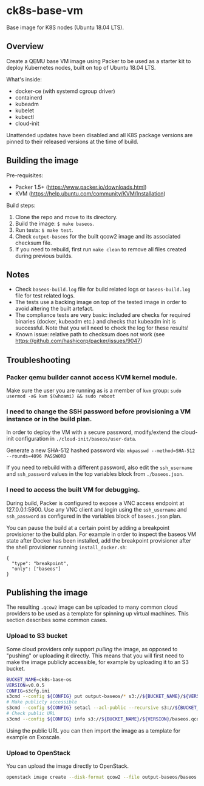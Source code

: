 # ck8s-base-vm

Base image for K8S nodes (Ubuntu 18.04 LTS).


## Overview

Create a QEMU base VM image using Packer to be used as a starter kit to deploy Kubernetes nodes, built on top of Ubuntu 18.04 LTS.

What's inside:

* docker-ce (with systemd cgroup driver)
* containerd
* kubeadm
* kubelet
* kubectl
* cloud-init

Unattended updates have been disabled and all K8S package versions are pinned to their released versions at the time of build.


## Building the image

Pre-requisites:

* Packer 1.5+ (https://www.packer.io/downloads.html)
* KVM (https://help.ubuntu.com/community/KVM/Installation)

Build steps:

1. Clone the repo and move to its directory.
2. Build the image: `$ make baseos`.
3. Run tests: `$ make test`.
4. Check `output-baseos` for the built qcow2 image and its associated checksum file.
5. If you need to rebuild, first run `make clean` to remove all files created during previous builds.


## Notes

* Check `baseos-build.log` file for build related logs or `baseos-build.log` file for test related logs.
* The tests use a backing image on top of the tested image in order to avoid altering the built artefact.
* The compliance tests are very basic: included are checks for required binaries (docker, kubeadm etc.) and checks that kubeadm init is successful.
  Note that you will need to check the log for these results!
* Known issue: relative path to checksum does not work (see https://github.com/hashicorp/packer/issues/9047)


## Troubleshooting


### Packer qemu builder cannot access KVM kernel module.

Make sure the user you are running as is a member of `kvm` group:
`sudo usermod -aG kvm $(whoami) && sudo reboot`

### I need to change the SSH password before provisioning a VM instance or in the build plan.

In order to deploy the VM with a secure password, modify/extend the cloud-init configuration in `./cloud-init/baseos/user-data`.

Generate a new SHA-512 hashed password via: `mkpasswd --method=SHA-512 --rounds=4096 PASSWORD`

If you need to rebuild with a different password, also edit the `ssh_username` and `ssh_password` values in the top variables block from `./baseos.json`.

### I need to access the built VM for debugging.

During build, Packer is configured to expose a VNC access endpoint at 127.0.0.1:5900. Use any VNC client and login using the `ssh_username` and `ssh_password` as configured in the variables block of `baseos.json` plan.

You can pause the build at a certain point by adding a breakpoint provisioner to the build plan. For example in order to inspect the baseos VM state after Docker has been installed, add the breakpoint provisioner after the shell provisioner running `install_docker.sh`:

```
{
  "type": "breakpoint",
  "only": ["baseos"]
}
```

## Publishing the image

The resulting `.qcow2` image can be uploaded to many common cloud providers to be used as a template for spinning up virtual machines.
This section describes some common cases.

### Upload to S3 bucket

Some cloud providers only support *pulling* the image, as opposed to "pushing" or uploading it directly.
This means that you will first need to make the image publicly accessible, for example by uploading it to an S3 bucket.

```bash
BUCKET_NAME=ck8s-base-os
VERSION=v0.0.5
CONFIG=s3cfg.ini
s3cmd --config ${CONFIG} put output-baseos/* s3://${BUCKET_NAME}/${VERSION}/
# Make publicly accessible
s3cmd --config ${CONFIG} setacl --acl-public --recursive s3://${BUCKET_NAME}/${VERSION}/
# Check public URL
s3cmd --config ${CONFIG} info s3://${BUCKET_NAME}/${VERSION}/baseos.qcow2
```

Using the public URL you can then import the image as a template for example on Exoscale.

### Upload to OpenStack

You can upload the image directly to OpenStack.

```bash
openstack image create --disk-format qcow2 --file output-baseos/baseos.qcow2 CK8S-BaseOS-${VERSION}
```
